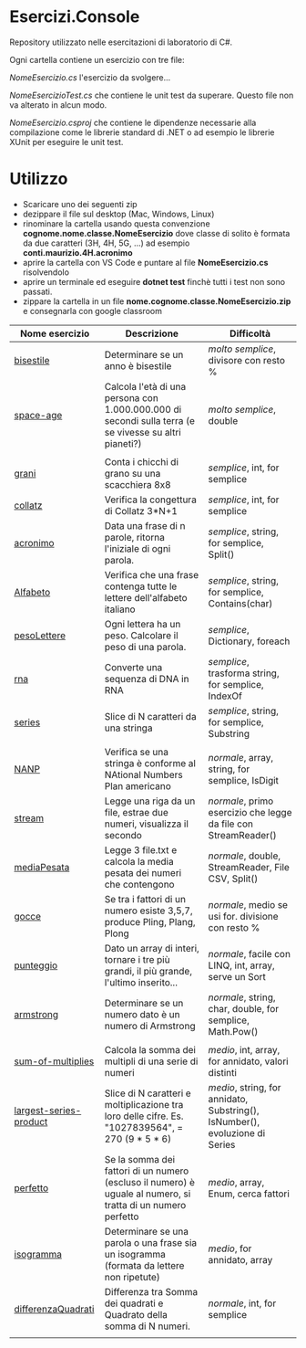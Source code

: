 # Esercizi.Console

Repository utilizzato nelle esercitazioni di laboratorio di C#.

Ogni cartella contiene un esercizio con tre file: 

*NomeEsercizio.cs*  l'esercizio da svolgere...

*NomeEsercizioTest.cs* che contiene le unit test da superare. Questo file non va alterato in alcun modo. 

*NomeEsercizio.csproj* che contiene le dipendenze necessarie alla compilazione come le librerie standard di .NET o ad esempio le librerie XUnit per eseguire le unit test.  

# Utilizzo

- Scaricare uno dei seguenti zip
- dezippare il file sul desktop (Mac, Windows, Linux)
- rinominare la cartella usando questa convenzione **cognome.nome.classe.NomeEsercizio** dove classe di solito è formata da due caratteri (3H, 4H, 5G, ...) ad esempio **conti.maurizio.4H.acronimo**
- aprire la cartella con VS Code e puntare al file **NomeEsercizio.cs** risolvendolo
- aprire un terminale ed eseguire **dotnet test** finchè tutti i test non sono passati.
- zippare la cartella in un file **nome.cognome.classe.NomeEsercizio.zip** e consegnarla con google classroom 

| Nome esercizio | Descrizione | Difficoltà |
|--|--|--|
| [bisestile](http://bit.ly/2ZG3WdW) | Determinare se un anno è bisestile | *molto semplice*, divisore con resto % |
| [space-age](http://bit.ly/36iIKwr) | Calcola l'età di una persona con 1.000.000.000 di secondi sulla terra (e se vivesse su altri pianeti?) | *molto semplice*, double |
|   |   |   |
| [grani](http://bit.ly/2QCgO0r) | Conta i chicchi di grano su una scacchiera 8x8 | *semplice*, int, for semplice |
| [collatz](http://bit.ly/collatz19) | Verifica la congettura di Collatz 3*N+1 | *semplice*, int, for semplice |
| [acronimo](http://bit.ly/acronimo19) | Data una frase di n parole, ritorna l'iniziale di ogni parola. | *semplice*, string, for semplice, Split() |
| [Alfabeto](http://bit.ly/2P3tYCO) | Verifica che una frase contenga tutte le lettere dell'alfabeto italiano | *semplice*, string, for semplice, Contains(char) |
| [pesoLettere](http://bit.ly/2L3PwOn) | Ogni lettera ha un peso. Calcolare il peso di una parola. | *semplice*, Dictionary, foreach |
| [rna](http://bit.ly/38gy9UJ) | Converte una sequenza di DNA in RNA | *semplice*, trasforma string, for semplice, IndexOf |
| [series](http://bit.ly/2PtSgaB) | Slice di N caratteri da una stringa | *semplice*, string, for semplice, Substring |
|   |   |   |
| [NANP](http://bit.ly/NANP19) | Verifica se una stringa è conforme al NAtional Numbers Plan americano | *normale*, array, string, for semplice, IsDigit |
| [stream](http://bit.ly/2DCPXv2) | Legge una riga da un file, estrae due numeri, visualizza il secondo | *normale*, primo esercizio che legge da file con StreamReader() |
| [mediaPesata](http://bit.ly/2DGaXkC) | Legge 3 file.txt e calcola la media pesata dei numeri che contengono  | *normale*, double, StreamReader, File CSV, Split() |
| [gocce](http://bit.ly/36mNFx3) | Se tra i fattori di un numero esiste 3,5,7, produce Pling, Plang, Plong | *normale*, medio se usi for. divisione con resto % |
| [punteggio](http://bit.ly/35drDuY) | Dato un array di interi, tornare i tre più grandi, il più grande, l'ultimo inserito... | *normale*, facile con LINQ, int, array, serve un Sort |
| [armstrong](http://bit.ly/2QdsSq3) | Determinare se un numero dato è un numero di Armstrong | *normale*, string, char, double, for semplice, Math.Pow()  |
|   |   |   |
| [sum-of-multiplies](http://bit.ly/35aLN9K) | Calcola la somma dei multipli di una serie di numeri   | *medio*, int, array, for annidato, valori distinti  |
| [largest-series-product](http://bit.ly/2rX8znj) | Slice di N caratteri e moltiplicazione tra loro delle cifre. Es. "1027839564",  =  270 (9 * 5 * 6) | *medio*, string, for annidato, Substring(), IsNumber(), evoluzione di  Series |
| [perfetto](http://bit.ly/2QcIgTq) | Se la somma dei fattori di un numero (escluso il numero) è uguale al numero, si tratta di un numero perfetto | *medio*, array, Enum, cerca fattori |
| [isogramma](http://bit.ly/37vnEf7) | Determinare se una parola o una frase sia un isogramma (formata da lettere non ripetute) | *medio*, for annidato, array |
| [differenzaQuadrati](http://bit.ly/39ysLwD) | Differenza tra Somma dei quadrati e Quadrato della somma di N numeri. | *normale*, int, for semplice |
|   |   |   |




